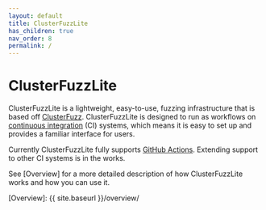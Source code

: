 ```yaml
---
layout: default
title: ClusterFuzzLite
has_children: true
nav_order: 8
permalink: /
---
```


# ClusterFuzzLite
ClusterFuzzLite is a lightweight, easy-to-use, fuzzing infrastructure that is
based off [ClusterFuzz]. ClusterFuzzLite is designed to run as workflows on
[continuous integration] (CI) systems, which means it is easy to set up and
provides a familiar interface for users.

Currently ClusterFuzzLite fully supports [GitHub Actions]. Extending support to
other CI systems is in the works.

See [Overview] for a more detailed description of how ClusterFuzzLite works and
how you can use it.

[continuous integration]: https://en.wikipedia.org/wiki/Continuous_integration
[fuzzing]: https://en.wikipedia.org/wiki/Fuzzing
[ClusterFuzz]: https://google.github.io/clusterfuzz/
[GitHub Actions]: https://docs.github.com/en/actions
[Overview]: {{ site.baseurl }}/overview/
